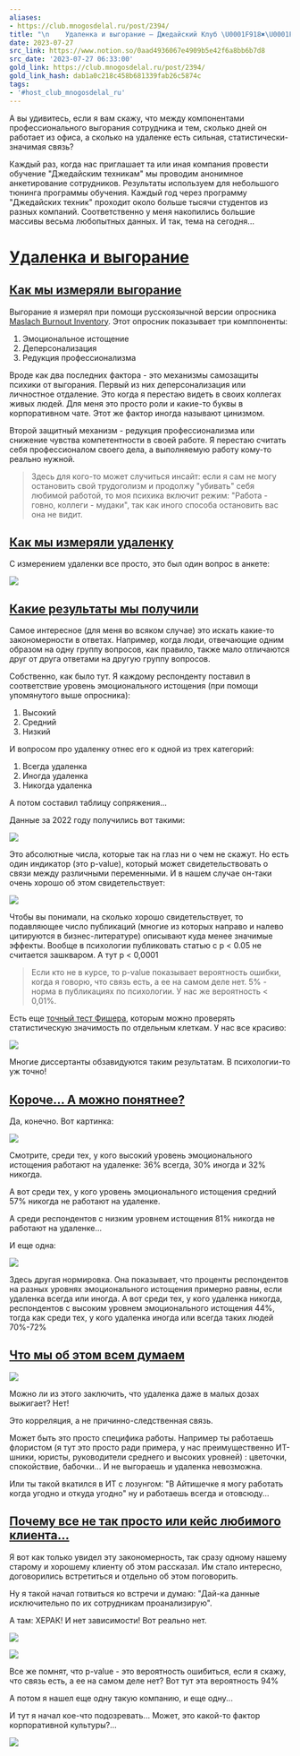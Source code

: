 ```yaml
---
aliases:
- https://club.mnogosdelal.ru/post/2394/
title: "\n    Удаленка и выгорание — Джедайский Клуб \U0001F918✖️\U0001F469‍\U0001F4BB‍\n"
date: 2023-07-27
src_link: https://www.notion.so/0aad4936067e4909b5e42f6a8bb6b7d8
src_date: '2023-07-27 06:33:00'
gold_link: https://club.mnogosdelal.ru/post/2394/
gold_link_hash: dab1a0c218c458b681339fab26c5874c
tags:
- '#host_club_mnogosdelal_ru'
---
```



А вы удивитесь, если я вам скажу, что между компонентами профессионального выгорания сотрудника и тем, сколько дней он работает из офиса, а сколько на удаленке есть сильная, статистически-значимая связь?


Каждый раз, когда нас приглашает та или иная компания провести обучение "Джедайским техникам" мы проводим анонимное анкетирование сотрудников. Результаты используем для небольшого тюнинга программы обучения. Каждый год через программу "Джедайских техник" проходит около больше тысячи студентов из разных компаний. Соответственно у меня накопились большие массивы весьма любопытных данных. И так, тема на сегодня...


[Удаленка и выгорание](#Udalenka-i-vygoranie)
=============================================


[Как мы измеряли выгорание](#Kak-my-izmeriali-vygorani)
-------------------------------------------------------


Выгорание я измерял при помощи русскоязычной версии опросника [Maslach Burnout Inventory](https://psytests.org/stress/maslach.html). Этот опросник показывает три комппоненты:


1. Эмоциональное истощение
2. Деперсонализация
3. Редукция профессионализма


Вроде как два последних фактора - это механизмы самозащиты психики от выгорания. Первый из них деперсонализация или личностное отдаление. Это когда я перестаю видеть в своих коллегах живых людей. Для меня это просто роли и какие-то буквы в корпоративном чате. Этот же фактор иногда называют цинизмом.


Второй защитный механизм - редукция профессионализма или снижение чувства компетентности в своей работе. Я перестаю считать себя профессионалом своего дела, а выполняемую работу кому-то реально нужной.



> Здесь для кого-то может случиться инсайт: если я сам не могу остановить свой трудоголизм и продолжу "убивать" себя любимой работой, то моя психика включит режим: "Работа - говно, коллеги - мудаки", так как иного способа остановить вас она не видит.


[Как мы измеряли удаленку](#Kak-my-izmeriali-udalenku)
------------------------------------------------------


С измерением удаленки все просто, это был один вопрос в анкете:  

![](https://i.club.mnogosdelal.ru/ebd2e47389fddaaade17204aeb156f158898dd84847c407d092e900a14fd4513.png)


[Какие результаты мы получили](#Kakie-rezultaty-my-polu)
--------------------------------------------------------


Самое интересное (для меня во всяком случае) это искать какие-то закономерности в ответах. Например, когда люди, отвечающие одним образом на одну группу вопросов, как правило, также мало отличаются друг от друга ответами на другую группу вопросов.


Собственно, как было тут. Я каждому респонденту поставил в соответствие уровень эмоционального истощения (при помощи упомянутого выше опросника):


1. Высокий
2. Средний
3. Низкий


И вопросом про удаленку отнес его к одной из трех категорий:


1. Всегда удаленка
2. Иногда удаленка
3. Никогда удаленка


А потом составил таблицу сопряжения...


Данные за 2022 году получились вот такими:  

![](https://i.club.mnogosdelal.ru/45b192645a126b2be6835cd6587f31669d057e864c00dab3dc8e5f16f91b509d.png)


Это абсолютные числа, которые так на глаз ни о чем не скажут. Но есть один индикатор (это p-value), который может свидетельствовать о связи между различными переменными. И в нашем случае он-таки очень хорошо об этом свидетельствует:  

![](https://i.club.mnogosdelal.ru/5b54e627b85c7d78f0e8aa1191f5a0baad54c9ca1f17975db67480e1b4a213e8.png)


Чтобы вы понимали, на сколько хорошо свидетельствует, то подавляющее число публикаций (многие из которых направо и налево цитируются в бизнес-литературе) описывают куда менее значимые эффекты. Вообще в психологии публиковать статью с p < 0.05 не считается зашкваром. А тут p < 0,0001



> Если кто не в курсе, то p-value показывает вероятность ошибки, когда я говорю, что связь есть, а ее на самом деле нет. 5% - норма в публикациях по психологии. У нас же вероятность < 0,01%.


Есть еще [точный тест Фишера](https://ru.wikipedia.org/wiki/%D0%A2%D0%BE%D1%87%D0%BD%D1%8B%D0%B9_%D1%82%D0%B5%D1%81%D1%82_%D0%A4%D0%B8%D1%88%D0%B5%D1%80%D0%B0), которым можно проверять статистическую значимость по отдельным клеткам. У нас все красиво:  

![](https://i.club.mnogosdelal.ru/fdfb01477fd9d890955284d9c287cb0581839351c6ad43387ee9fd4088033533.png)


Многие диссертанты обзавидуются таким результатам. В психологии-то уж точно!


[Короче... А можно понятнее?](#Koroche-A-mozhno-poniatn)
--------------------------------------------------------


Да, конечно. Вот картинка:  

![](https://i.club.mnogosdelal.ru/0336cce5d56cd9ad7665ef5e4868994913be873d2dc7907bd4a60c374000b5e7.png)


Смотрите, среди тех, у кого высокий уровень эмоционального истощения работают на удаленке: 36% всегда, 30% иногда и 32% никогда.



А вот среди тех, у кого уровень эмоционального истощения средний 57% никогда не работают на удаленке.


А среди респондентов с низким уровнем истощения 81% никогда не работают на удаленке...

И еще одна:  

![](https://i.club.mnogosdelal.ru/9bfbd27e85f67a4fc8ec84bab3d1ba9cfcbbe905a4f297bb94c7ec66f53e4977.png)


Здесь другая нормировка. Она показывает, что проценты респондентов на разных уровнях эмоционального истощения примерно равны, если удаленка всегда или иногда. А вот среди тех, у кого удаленка никогда, респондентов с высоким уровнем эмоционального истощения 44%, тогда как среди тех, у кого удаленка иногда или всегда таких людей 70%-72%


[Что мы об этом всем думаем](#Chto-my-ob-etom-vsem-duma)
--------------------------------------------------------


![](https://i.club.mnogosdelal.ru/68b9dbb1512ea07172516b0b9a6459be2be03a0fe08e8eaa81f3dde90f7458a8.png)


Можно ли из этого заключить, что удаленка даже в малых дозах выжигает? Нет!


Это корреляция, а не причинно-следственная связь.


Может быть это просто специфика работы. Например ты работаешь флористом (я тут это просто ради примера, у нас преимущественно ИТ-шники, юристы, руководители среднего и высоких уровней) : цветочки, спокойствие, бабочки... И не выгораешь и удаленка невозможна.


Или ты такой вкатился в ИТ с лозунгом: "В Айтишечке я могу работать когда угодно и откуда угодно" ну и работаешь всегда и отовсюду...


[Почему все не так просто или кейс любимого клиента...](#Pochemu-vse-ne-tak-prosto)
-----------------------------------------------------------------------------------


Я вот как только увидел эту закономерность, так сразу одному нашему старому и хорошему клиенту об этом рассказал. Им стало интересно, договорились встретиться и отдельно об этом поговорить.


Ну я такой начал готвиться ко встречи и думаю: "Дай-ка данные исключительно по их сотрудникам проанализирую".


А там: ХЕРАК! И нет зависимости! Вот реально нет.  

![](https://i.club.mnogosdelal.ru/1c5b556ce5e4c43676c1d069e609c2c97478c45313fee5d1834b92f264db6109.png)


![](https://i.club.mnogosdelal.ru/2b1c4c35ca8dfd7ed9938569076c2c9050d73a16a825ad3aced4e933f308ba3a.png)


Все же помнят, что p-value - это вероятность ошибиться, если я скажу, что связь есть, а ее на самом деле нет? Вот тут эта вероятность 94%


А потом я нашел еще одну такую компанию, и еще одну...


И тут я начал кое-что подозревать... Может, это какой-то фактор корпоративной культуры?...  

![](https://i.club.mnogosdelal.ru/6848187bd59f243f9b7fab1c3597788f5f33cf49f92796adf6579928ba6d7ec4.png)
